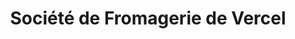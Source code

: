 ---
title: "Société de Fromagerie de Vercel"
url: /vercel-villedieu-le-camp/societe-de-fromagerie-de-vercel/
shop: fromage
---